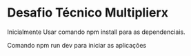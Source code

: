 # Desafio Técnico Multiplierx
 
 Inicialmente Usar comando npm install para as dependenciais.
 
 Comando npm run dev para iniciar as aplicações
